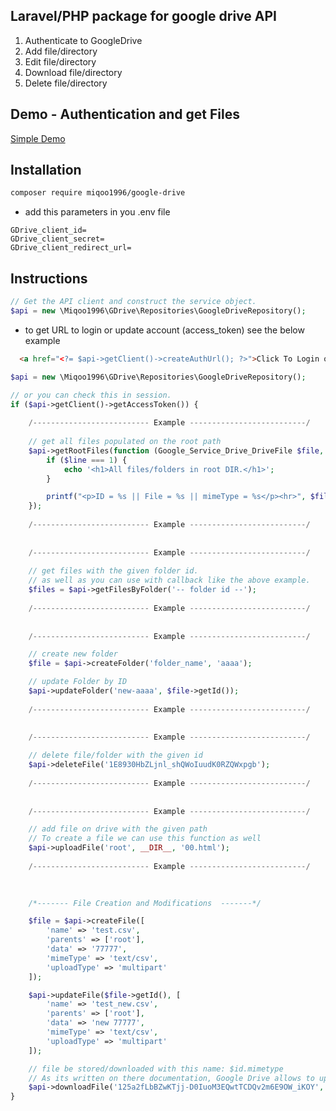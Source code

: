 Laravel/PHP package for google drive API
-------------------

1) Authenticate to GoogleDrive
2) Add file/directory
4) Edit file/directory
5) Download file/directory
6) Delete file/directory


Demo - Authentication and get Files
-----
<a href="https://freelancedeveloper.site/dev-gg/">Simple Demo</a>

Installation
-------------

```bash
composer require miqoo1996/google-drive
``` 

* add this parameters in you .env file
```dotenv
GDrive_client_id=
GDrive_client_secret=
GDrive_client_redirect_url=
```

Instructions
-------------

```php
// Get the API client and construct the service object.
$api = new \Miqoo1996\GDrive\Repositories\GoogleDriveRepository();
```

* to get URL to login or update account (access_token) see the below example
```html
  <a href="<?= $api->getClient()->createAuthUrl(); ?>">Click To Login or change current account.</a> 
```

```php
$api = new \Miqoo1996\GDrive\Repositories\GoogleDriveRepository();

// or you can check this in session.
if ($api->getClient()->getAccessToken()) {
    
    /-------------------------- Example --------------------------/
    
    // get all files populated on the root path
    $api->getRootFiles(function (Google_Service_Drive_DriveFile $file, int $line) {
        if ($line === 1) {
            echo '<h1>All files/folders in root DIR.</h1>';
        }

        printf("<p>ID = %s || File = %s || mimeType = %s</p><hr>", $file->getId(), $file->getName(), $file->mimeType);
    });
    
    /-------------------------- Example --------------------------/
    
    
    /-------------------------- Example --------------------------/
    
    // get files with the given folder id.
    // as well as you can use with callback like the above example.
    $files = $api->getFilesByFolder('-- folder id --');
    
    /-------------------------- Example --------------------------/
    
    
    /-------------------------- Example --------------------------/

    // create new folder
    $file = $api->createFolder('folder_name', 'aaaa');

    // update Folder by ID
    $api->updateFolder('new-aaaa', $file->getId());
    
    /-------------------------- Example --------------------------/
    
    
    /-------------------------- Example --------------------------/

    // delete file/folder with the given id
    $api->deleteFile('1E8930HbZLjnl_shQWoIuudK0RZQWxpgb');
    
    /-------------------------- Example --------------------------/
    
    
    /-------------------------- Example --------------------------/

    // add file on drive with the given path
    // To create a file we can use this function as well
    $api->uploadFile('root', __DIR__, '00.html');
    
    /-------------------------- Example --------------------------/
    
    

    /*------- File Creation and Modifications  -------*/

    $file = $api->createFile([
        'name' => 'test.csv',
        'parents' => ['root'],
        'data' => '77777',
        'mimeType' => 'text/csv',
        'uploadType' => 'multipart'
    ]);

    $api->updateFile($file->getId(), [
        'name' => 'test_new.csv',
        'parents' => ['root'],
        'data' => 'new 77777',
        'mimeType' => 'text/csv',
        'uploadType' => 'multipart'
    ]);

    // file be stored/downloaded with this name: $id.mimetype
    // As its written on there documentation, Google Drive allows to upload binary files only.
    $api->downloadFile('125a2fLbBZwKTjj-D0IuoM3EQwtTCDQv2m6E9OW_iKOY', __DIR__);
}
```